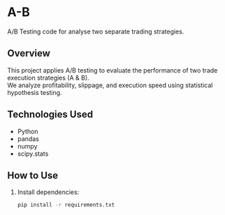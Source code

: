 # A-B
A/B Testing code for analyse two separate trading strategies. 


## Overview
This project applies A/B testing to evaluate the performance of two trade execution strategies (A & B).  
We analyze profitability, slippage, and execution speed using statistical hypothesis testing.

## Technologies Used
- Python
- pandas
- numpy
- scipy.stats

## How to Use
1. Install dependencies:  
   ```bash
   pip install -r requirements.txt
